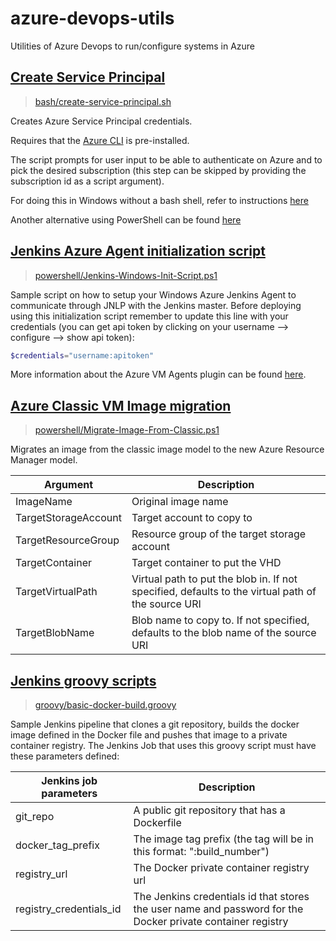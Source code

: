 # azure-devops-utils
Utilities of Azure Devops to run/configure systems in Azure

## [Create Service Principal](bash/create-service-principal.sh)
> [bash/create-service-principal.sh](bash/create-service-principal.sh)

Creates Azure Service Principal credentials.

Requires that the [Azure CLI](https://docs.microsoft.com/en-us/azure/xplat-cli-install) is pre-installed.

The script prompts for user input to be able to authenticate on Azure and to pick the desired subscription (this step can be skipped by providing the subscription id as a script argument).

For doing this in Windows without a bash shell, refer to instructions [here](https://docs.microsoft.com/en-us/azure/azure-resource-manager/resource-group-authenticate-service-principal-cli)

Another alternative using PowerShell can be found [here](https://docs.microsoft.com/en-us/azure/azure-resource-manager/resource-group-authenticate-service-principal)

## [Jenkins Azure Agent initialization script](powershell/Jenkins-Windows-Init-Script.ps1)
> [powershell/Jenkins-Windows-Init-Script.ps1](powershell/Jenkins-Windows-Init-Script.ps1)

Sample script on how to setup your Windows Azure Jenkins Agent to communicate through JNLP with the Jenkins master.
Before deploying using this initialization script remember to update this line with your credentials (you can get api token by clicking on your username --> configure --> show api token):
```powershell
$credentials="username:apitoken"
```
More information about the Azure VM Agents plugin can be found [here](https://wiki.jenkins-ci.org/display/JENKINS/Azure+VM+Agents+Plugin).

## [Azure Classic VM Image migration](powershell/Migrate-Image-From-Classic.ps1)
> [powershell/Migrate-Image-From-Classic.ps1](powershell/Migrate-Image-From-Classic.ps1)

Migrates an image from the classic image model to the new Azure Resource Manager model.

| Argument             | Description                                                                                       |
|----------------------|---------------------------------------------------------------------------------------------------|
| ImageName            | Original image name                                                                               |
| TargetStorageAccount | Target account to copy to                                                                         |
| TargetResourceGroup  | Resource group of the target storage account                                                      |
| TargetContainer      | Target container to put the VHD                                                                   |
| TargetVirtualPath    | Virtual path to put the blob in. If not specified, defaults to the virtual path of the source URI |
| TargetBlobName       | Blob name to copy to.  If not specified, defaults to the blob name of the source URI              |


## [Jenkins groovy scripts](groovy/)
> [groovy/basic-docker-build.groovy](groovy/basic-docker-build.groovy)

Sample Jenkins pipeline that clones a git repository, builds the docker image defined in the Docker file and pushes that image to a private container registry.
The Jenkins Job that uses this groovy script must have these parameters defined:

| Jenkins job parameters  | Description                                                                                                 |
|-------------------------|-------------------------------------------------------------------------------------------------------------|
| git_repo                | A public git repository that has a Dockerfile                                                               |
| docker_tag_prefix       | The image tag prefix (the tag will be in this format: "<prefix>:build_number")                              |
| registry_url            | The Docker private container registry url                                                                   |
| registry_credentials_id | The Jenkins credentials id that stores the user name and password for the Docker private container registry |
